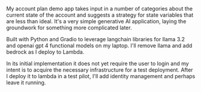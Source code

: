 My account plan demo app takes input in a number of categories about the current state of the account and suggests a strategy for state variables that are less than ideal. It's a very simple generative AI application, laying the groundwork for something more complicated later.

Built with Python and Gradio to leverage langchain libraries for llama 3.2 and openai gpt 4 functional models on my laptop.    I'll remove llama and add bedrock as I deploy to Lambda.

In its initial implementation it does not yet require the user to login and my intent is to acquire the necessary infrastructure for a test deployment.  After I deploy it to lambda in a test pilot, I'll add identity management and perhaps leave it running. 
